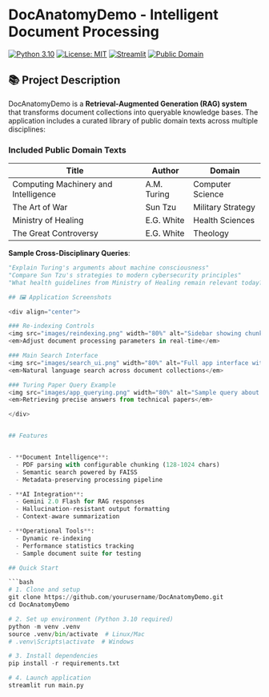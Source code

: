 # DocAnatomyDemo - Intelligent Document Processing

[![Python 3.10](https://img.shields.io/badge/python-3.10-blue.svg)](https://www.python.org/downloads/)
[![License: MIT](https://img.shields.io/badge/License-MIT-yellow.svg)](https://opensource.org/licenses/MIT)
[![Streamlit](https://img.shields.io/badge/UI-Streamlit-FF4B4B.svg)](https://streamlit.io)
[![Public Domain](https://img.shields.io/badge/Texts-Public_Domain-brightgreen)](https://creativecommons.org/share-your-work/public-domain/)

## 📚 Project Description

DocAnatomyDemo is a **Retrieval-Augmented Generation (RAG) system** that transforms document collections into queryable knowledge bases. The application includes a curated library of public domain texts across multiple disciplines:

### Included Public Domain Texts
| Title | Author | Domain |
|-------|--------|--------|
| Computing Machinery and Intelligence | A.M. Turing | Computer Science |
| The Art of War | Sun Tzu | Military Strategy |
| Ministry of Healing | E.G. White | Health Sciences |
| The Great Controversy | E.G. White | Theology |

**Sample Cross-Disciplinary Queries**:
```python
"Explain Turing's arguments about machine consciousness"
"Compare Sun Tzu's strategies to modern cybersecurity principles"
"What health guidelines from Ministry of Healing remain relevant today?"

## 🖼️ Application Screenshots

<div align="center">

### Re-indexing Controls
<img src="images/reindexing.png" width="80%" alt="Sidebar showing chunk size sliders and file selection">
<em>Adjust document processing parameters in real-time</em>

### Main Search Interface  
<img src="images/search_ui.png" width="80%" alt="Full app interface with query box and results panel">
<em>Natural language search across document collections</em>

### Turing Paper Query Example
<img src="images/app_querying.png" width="80%" alt="Sample query about Turing's Computing Machinery and Intelligence">  
<em>Retrieving precise answers from technical papers</em>

</div>


## Features


- **Document Intelligence**: 
  - PDF parsing with configurable chunking (128-1024 chars)
  - Semantic search powered by FAISS
  - Metadata-preserving processing pipeline

- **AI Integration**:
  - Gemini 2.0 Flash for RAG responses
  - Hallucination-resistant output formatting
  - Context-aware summarization

- **Operational Tools**:
  - Dynamic re-indexing
  - Performance statistics tracking
  - Sample document suite for testing

## Quick Start

```bash
# 1. Clone and setup
git clone https://github.com/yourusername/DocAnatomyDemo.git
cd DocAnatomyDemo

# 2. Set up environment (Python 3.10 required)
python -m venv .venv
source .venv/bin/activate  # Linux/Mac
# .venv\Scripts\activate  # Windows

# 3. Install dependencies
pip install -r requirements.txt

# 4. Launch application
streamlit run main.py